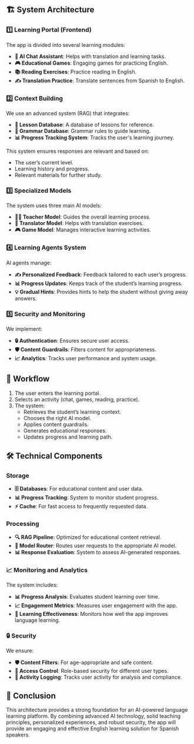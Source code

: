 ## 🏗️ System Architecture

### 1️⃣ Learning Portal (Frontend)

The app is divided into several learning modules:

- **🤖 AI Chat Assistant**: Helps with translation and learning tasks.
- **🎮 Educational Games**: Engaging games for practicing English.
- **📚 Reading Exercises**: Practice reading in English.
- **✍️ Translation Practice**: Translate sentences from Spanish to English.

### 2️⃣ Context Building

We use an advanced system (RAG) that integrates:

- **📗 Lesson Database**: A database of lessons for reference.
- **📘 Grammar Database**: Grammar rules to guide learning.
- **📊 Progress Tracking System**: Tracks the user's learning journey.

This system ensures responses are relevant and based on:

- The user’s current level.
- Learning history and progress.
- Relevant materials for further study.

### 3️⃣ Specialized Models

The system uses three main AI models:

- **👨‍🏫 Teacher Model**: Guides the overall learning process.
- **🔄 Translator Model**: Helps with translation exercises.
- **🎮 Game Model**: Manages interactive learning activities.

### 4️⃣ Learning Agents System

AI agents manage:

- **✍️ Personalized Feedback**: Feedback tailored to each user’s progress.
- **📊 Progress Updates**: Keeps track of the student’s learning progress.
- **💡 Gradual Hints**: Provides hints to help the student without giving away answers.

### 5️⃣ Security and Monitoring

We implement:

- **🔒 Authentication**: Ensures secure user access.
- **🛡️ Content Guardrails**: Filters content for appropriateness.
- **📈 Analytics**: Tracks user performance and system usage.

## 🔄 Workflow

1. The user enters the learning portal.
2. Selects an activity (chat, games, reading, practice).
3. The system:
   - Retrieves the student’s learning context.
   - Chooses the right AI model.
   - Applies content guardrails.
   - Generates educational responses.
   - Updates progress and learning path.

## 🛠️ Technical Components

### Storage

- **🗄️ Databases**: For educational content and user data.
- **📊 Progress Tracking**: System to monitor student progress.
- **⚡ Cache**: For fast access to frequently requested data.

### Processing

- **🔍 RAG Pipeline**: Optimized for educational content retrieval.
- **🔀 Model Router**: Routes user requests to the appropriate AI model.
- **📊 Response Evaluation**: System to assess AI-generated responses.

### 📈 Monitoring and Analytics

The system includes:

- **📊 Progress Analysis**: Evaluates student learning over time.
- **📈 Engagement Metrics**: Measures user engagement with the app.
- **🎯 Learning Effectiveness**: Monitors how well the app improves language learning.

### 🔒 Security

We ensure:

- **🛡️ Content Filters**: For age-appropriate and safe content.
- **🔐 Access Control**: Role-based security for different user types.
- **📝 Activity Logging**: Tracks user activity for analysis and compliance.

## 🚀 Conclusion

This architecture provides a strong foundation for an AI-powered language learning platform. By combining advanced AI technology, solid teaching principles, personalized experiences, and robust security, the app will provide an engaging and effective English learning solution for Spanish speakers.
